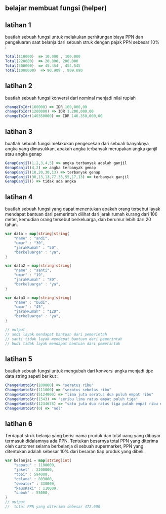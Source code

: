 ## belajar membuat fungsi (helper)

## latihan 1

buatlah sebuah fungsi untuk melakukan perhitungan biaya PPN dan pengeluaran saat belanja dari sebuah struk dengan pajak PPN sebesar 10% :

```js
Total(110000)  => 10.000 , 100.000
Total(220000)  => 20.000, 200.000
Total(500000)  => 45.454 , 454.545
Total(1000000)  => 90.909 , 909.090
```

## latihan 2

buatlah sebuah fungsi konversi dari nominal menjadi nilai rupiah

```js
changeToIdr(100000) => IDR 100,000,00
changeToIdr(1200000) => IDR 1.200,000,00
changeToIdr(140350000) => IDR 140.350,000,00
```

## latihan 3

buatlah sebuah fungsi melakukan pengecekan dari sebuah banyaknya angka yang dimasukkan, apakah angka terbanyak merupakan angka ganjil atau angka genap

```js
GenapGanjil(1,2,3,4,5) => angka terbanyak adalah ganjil
GenapGanjil(4,2) => angka terbanyak genap
GenapGanjil(10,20,30,13) => terbanyak genap
GenapGanjil(30,13,13,77,33,55,17,13) => terbanyak ganjil
GenapGanjil() => tidak ada angka
```

## latihan 4

buatlah sebuah fungsi yang dapat menentukan apakah orang tersebut layak mendapat bantuan dari pemerintah dilihat dari jarak rumah kurang dari 100 meter, kemudian orang tersebut berkeluarga, dan berumur lebih dari 20 tahun.

```go
var data = map[string]string{
    "name" : "andi",
    "umur" : "30",
    "jarakRumah" : "50",
    "berkeluarga" : "ya",
}

var data2 = map[string]string{
    "name" : "santi",
    "umur" : "19",
    "jarakRumah" : "80",
    "berkeluarga" : "ya",
}

var data3 = map[string]string{
    "name" : "budi",
    "umur" : "45",
    "jarakRumah" : "120",
    "berkeluarga" : "ya",
}

// output
// andi layak mendapat bantuan dari pemerintah
// santi tidak layak mendapat bantuan dari pemerintah
// budi tidak layak mendapat bantuan dari pemerintah
```

## latihan 5

buatlah sebuah fungsi untuk mengubah dari konversi angka menjadi tipe data string sepeti berikut :

```js
ChangeNumtoStr(100000) => "seratus ribu"
ChangeNumtoStr(111000) => "seratus sebelas ribu"
ChangeNumtoStr(5124000) => "lima juta seratus dua puluh empat ribu"
ChangeNumtoStr(1543) => "seribu lima ratus empat puluh tiga"
ChangeNumtoStr(1234678) => "satu juta dua ratus tiga puluh empat ribu enam ratus tujuh puluh delapan"
ChangeNumtoStr(0) => "nol"
```

## latihan 6

Terdapat struk belanja yang berisi nama produk dan total uang yang dibayar termasuk didalamnya ada PPN. Tentukan besarnya total PPN yang diterima oleh customer selama berbelanja di sebuah supermarket, PPN yang ditentukan adalah sebesar 10% dari besaran tiap produk yang dibeli.

```go
var belanja1 = map[string]int{
    "sepatu" : 1100000,
    "jaket" : 2200000,
    "topi" : 594000,
    "celana" : 803000,
    "sweater" : 330000,
    "kausKaki" : 110000,
    "sabuk" : 55000,
}
// output
//  total PPN yang diterima sebesar 472.000
```
